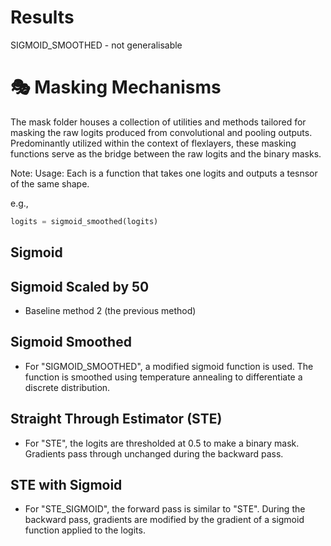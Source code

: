 # Results
SIGMOID_SMOOTHED - not generalisable

# 🎭 Masking Mechanisms
The mask folder houses a collection of utilities and methods tailored for masking the raw logits produced from convolutional and pooling outputs. Predominantly utilized within the context of flexlayers, these masking functions serve as the bridge between the raw logits and the binary masks.

Note: Usage:
Each is a function that takes one logits and outputs a tesnsor of the same shape.

e.g.,
```python
logits = sigmoid_smoothed(logits)
```

## Sigmoid

## Sigmoid Scaled by 50
- Baseline method 2 (the previous method)

## Sigmoid Smoothed
- For "SIGMOID_SMOOTHED", a modified sigmoid function is used. The function is smoothed using temperature annealing to differentiate a discrete distribution.

## Straight Through Estimator (STE)
- For "STE", the logits are thresholded at 0.5 to make a binary mask. Gradients pass through unchanged during the backward pass.

## STE with Sigmoid
- For "STE_SIGMOID", the forward pass is similar to "STE". During the backward pass, gradients are modified by the gradient of a sigmoid function applied to the logits.